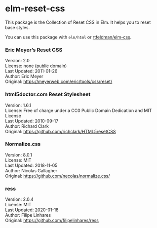 # elm-reset-css

This package is the Collection of Reset CSS in Elm.
It helps you to reset base styles.

You can use this package with `elm/html` or [rtfeldman/elm-css](https://package.elm-lang.org/packages/rtfeldman/elm-css/latest/).

### Eric Meyer’s Reset CSS

Version: 2.0  
License: none (public domain)  
Last Updated: 2011-01-26  
Author: Eric Meyer  
Original: https://meyerweb.com/eric/tools/css/reset/

### html5doctor.com Reset Stylesheet

Version: 1.6.1  
License: Free of charge under a CC0 Public Domain Dedication and MIT License  
Last Updated: 2010-09-17  
Author: Richard Clark  
Original: https://github.com/richclark/HTML5resetCSS

### Normalize.css

Version: 8.0.1  
License: MIT  
Last Updated: 2018-11-05  
Author: Nicolas Gallagher  
Original: https://github.com/necolas/normalize.css/

### ress

Version: 2.0.4  
License: MIT  
Last Updated: 2020-01-18  
Author: Filipe Linhares  
Original: https://github.com/filipelinhares/ress
